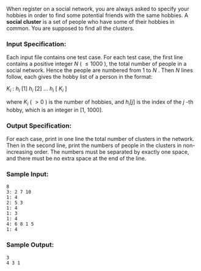 <!-- Title
Social Clusters (30)
-->
When register on a social network, you are always asked to specify your
hobbies in order to find some potential friends with the same hobbies. A
**social cluster** is a set of people who have some of their hobbies in
common. You are supposed to find all the clusters.

### Input Specification:

Each input file contains one test case. For each test case, the first line
contains a positive integer $N$ ( $\le 1000$ ), the total number of people in
a social network. Hence the people are numbered from 1 to $N$ . Then $N$ lines
follow, each gives the hobby list of a person in the format:

$K_i$ : $h_i$ [1] $h_i$ [2] ... $h_i$ [ $K_i$ ]

where $K_i$ ( $>0$ ) is the number of hobbies, and $h_i[j]$ is the index of
the $j$ -th hobby, which is an integer in [1, 1000].

### Output Specification:

For each case, print in one line the total number of clusters in the network.
Then in the second line, print the numbers of people in the clusters in non-
increasing order. The numbers must be separated by exactly one space, and
there must be no extra space at the end of the line.

### Sample Input:

```
8
3: 2 7 10
1: 4
2: 5 3
1: 4
1: 3
1: 4
4: 6 8 1 5
1: 4
```

### Sample Output:

```
3
4 3 1
```

